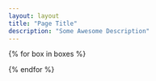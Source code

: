 ```yaml
---
layout: layout
title: "Page Title"
description: "Some Awesome Description"
---
```


{% for box in boxes %}
<div class="{{ box.title }}">
</div>
{% endfor %}